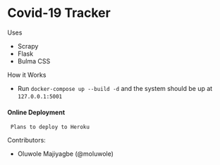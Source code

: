 # Covid-19 Tracker

Uses
- Scrapy
- Flask
- Bulma CSS

How it Works
- Run `docker-compose up --build -d` and the system should be up at `127.0.0.1:5001`

#### Online Deployment
   ```
    Plans to deploy to Heroku
   ```

Contributors:
- Oluwole Majiyagbe (@moluwole)